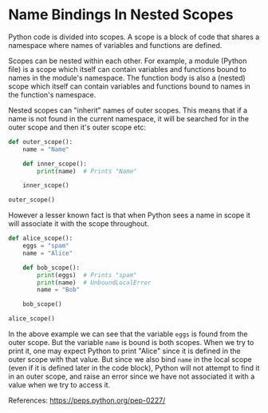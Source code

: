 # Name Bindings In Nested Scopes

Python code is divided into scopes. A scope is a block of code that shares a namespace where names of variables and functions are defined.

Scopes can be nested within each other. For example, a module (Python file) is a scope which itself can contain variables and functions bound to names in the module's namespace. The function body is also a (nested) scope which itself can contain variables and functions bound to names in the function's namespace.

Nested scopes can "inherit" names of outer scopes. This means that if a name is not found in the current namespace, it will be searched for in the outer scope and then it's outer scope etc:
```python
def outer_scope():
    name = "Name"

    def inner_scope():
        print(name)  # Prints "Name"

    inner_scope()

outer_scope()
```

However a lesser known fact is that when Python sees a name in scope it will associate it with the scope throughout.
```python
def alice_scope():
    eggs = "spam"
    name = "Alice"

    def bob_scope():
        print(eggs)  # Prints "spam"
        print(name)  # UnboundLocalError
        name = "Bob"

    bob_scope()

alice_scope()
```

In the above example we can see that the variable `eggs` is found from the outer scope. But the variable `name` is bound is both scopes. When we try to print it, one may expect Python to print "Alice" since it is defined in the outer scope with that value. But since we also bind `name` in the local scope (even if it is defined later in the code block), Python will not attempt to find it in an outer scope, and raise an error since we have not associated it with a value when we try to access it.

References:
https://peps.python.org/pep-0227/
